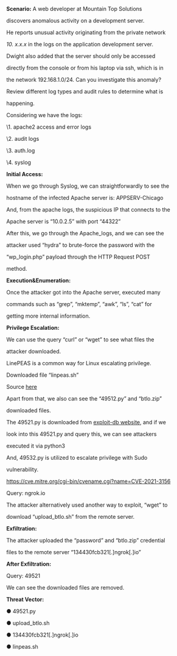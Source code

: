 ﻿

**Scenario:** A web developer at Mountain Top Solutions

discovers anomalous activity on a development server.

He reports unusual activity originating from the private network

*10. x.x.x* in the logs on the application development server.

Dwight also added that the server should only be accessed

directly from the console or from his laptop via ssh, which is in

the network 192.168.1.0/24. Can you investigate this anomaly?

Review different log types and audit rules to determine what is

happening.





Considering we have the logs:

\1. apache2 access and error logs

\2. audit logs

\3. auth.log

\4. syslog

**Initial Access:**

When we go through Syslog, we can straightforwardly to see the

hostname of the infected Apache server is: APPSERV-Chicago





And, from the apache logs, the suspicious IP that connects to the

Apache server is “10.0.2.5” with port “44322”

After this, we go through the Apache\_logs, and we can see the

attacker used “hydra” to brute-force the password with the





“wp\_login.php” payload through the HTTP Request POST

method.

**Execution&Enumeration:**

Once the attacker got into the Apache server, executed many

commands such as “grep”, “mktemp”, “awk”, “ls”, “cat” for

getting more internal information.





**Privilege Escalation:**

We can use the query “curl” or “wget” to see what files the

attacker downloaded.

LinePEAS is a common way for Linux escalating privilege.

Downloaded file “linpeas.sh”

Source [here](https://github.com/carlospolop/PEASS-ng/tree/master/linPEAS)





Apart from that, we also can see the “49512.py” and “btlo.zip”

downloaded files.

The 49521.py is downloaded from [exploit-db](https://www.exploit-db.com/)[ ](https://www.exploit-db.com/)[website](https://www.exploit-db.com/), and if we

look into this 49521.py and query this, we can see attackers

executed it via python3





And, 49532.py is utilized to escalate privilege with Sudo

vulnerability.

<https://cve.mitre.org/cgi-bin/cvename.cgi?name=CVE-2021-3156>

Query: ngrok.io

The attacker alternatively used another way to exploit, “wget” to

download “upload\_btlo.sh” from the remote server.

**Exfiltration:**





The attacker uploaded the “password” and “btlo.zip” credential

files to the remote server “134430fcb321[.]ngrok[.]io”

**After Exfiltration:**

Query: 49521

We can see the downloaded files are removed.

**Threat Vector:**

● 49521.py

● upload\_btlo.sh

● 134430fcb321[.]ngrok[.]io

● linpeas.sh

